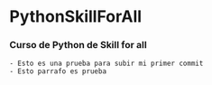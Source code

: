 # PythonSkillForAll

###  Curso de Python de Skill for all

    - Esto es una prueba para subir mi primer commit
    - Esto parrafo es prueba